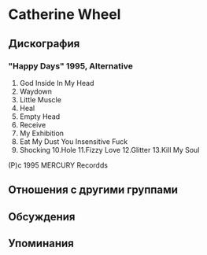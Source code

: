 # Catherine Wheel



## Дискография

### "Happy Days" 1995, Alternative

1. God Inside In My Head
2. Waydown
3. Little Muscle
4. Heal
5. Empty Head
6. Receive
7. My Exhibition
8. Eat My Dust You Insensitive Fuck
9. Shocking
10.Hole
11.Fizzy Love
12.Glitter
13.Kill My Soul

(P)c 1995 MERCURY Recordds


## Отношения с другими группами


## Обсуждения


## Упоминания

